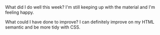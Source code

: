 What did I do well this week?
I'm still keeping up with the material and I'm feeling happy.

What could I have done to improve?
I can definitely improve on my HTML semantic and be more tidy with CSS.
